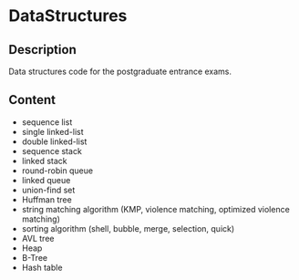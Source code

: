 # DataStructures


## Description

Data structures code for the postgraduate entrance exams.


## Content

* sequence list
* single linked-list
* double linked-list
* sequence stack
* linked stack
* round-robin queue
* linked queue
* union-find set
* Huffman tree
* string matching algorithm (KMP, violence matching, optimized violence matching)
* sorting algorithm (shell, bubble, merge, selection, quick)
* AVL tree
* Heap
* B-Tree
* Hash table
